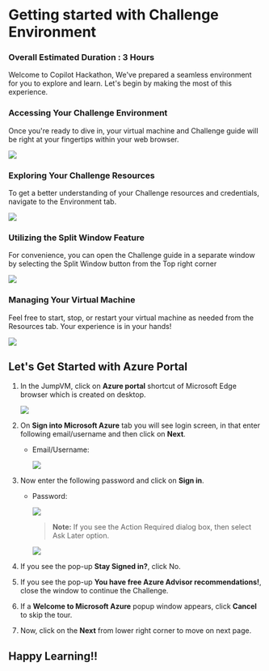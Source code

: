 # Getting started with Challenge Environment

### Overall Estimated Duration : 3 Hours

Welcome to Copilot Hackathon, We've prepared a seamless environment for you to explore and learn. Let's begin by making the most of this experience.

### Accessing Your Challenge Environment

Once you're ready to dive in, your virtual machine and Challenge guide will be right at your fingertips within your web browser.

![](./media/gs-2.png)

### Exploring Your Challenge Resources

To get a better understanding of your Challenge resources and credentials, navigate to the Environment tab.

![](./media/gs-1.png)

### Utilizing the Split Window Feature

For convenience, you can open the Challenge guide in a separate window by selecting the Split Window button from the Top right corner

![](./media/gs-7.png)

### Managing Your Virtual Machine

Feel free to start, stop, or restart your virtual machine as needed from the Resources tab. Your experience is in your hands!

![](./media/gs-6.png)

## Let's Get Started with Azure Portal

1. In the JumpVM, click on **Azure portal** shortcut of Microsoft Edge browser which is created on desktop.

   ![](./media/gs-8.png)

2. On **Sign into Microsoft Azure** tab you will see login screen, in that enter following email/username and then click on **Next**.

   - Email/Username: <inject key="AzureAdUserEmail"></inject>
     
     ![](./media/gs-3.png)

3. Now enter the following password and click on **Sign in**.

   - Password: <inject key="AzureAdUserPassword"></inject>

     ![](./media/gs-4.png)

     >**Note:** If you see the Action Required dialog box, then select Ask Later option.

     ![](./media/gs-5.png)

4. If you see the pop-up **Stay Signed in?**, click No.

5. If you see the pop-up **You have free Azure Advisor recommendations!**, close the window to continue the Challenge.

6. If a **Welcome to Microsoft Azure** popup window appears, click **Cancel** to skip the tour.

9. Now, click on the **Next** from lower right corner to move on next page.

## Happy Learning!!
